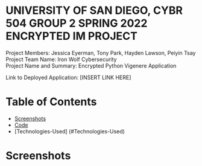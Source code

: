 # UNIVERSITY OF SAN DIEGO, CYBR 504 GROUP 2 SPRING 2022 ENCRYPTED IM PROJECT

Project Members: Jessica Eyerman, Tony Park, Hayden Lawson, Peiyin Tsay <br>
Project Team Name: Iron Wolf Cybersecurity <br>
Project Name and Summary: Encrypted Python Vigenere Application

Link to Deployed Application: [INSERT LINK HERE]

# Table of Contents

- [Screenshots](#screenshots)
- [Code](#code)
- [Technologies-Used] (#Technologies-Used)

# Screenshots 
